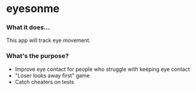 # eyesonme

<h3>What it does...</h3>
<p>This app will track eye movement.</p>

<h3>What's the purpose?</h3>
<ul>
  <li>Improve eye contact for people who struggle with keeping eye contact</li>
  <li>"Loser looks away first" game</li>
  <li>Catch cheaters on tests</li>
</ul>

